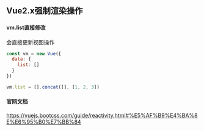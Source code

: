 ## Vue2.x强制渲染操作

#### vm.list直接修改

会直接更新视图操作

```javascript
const vm = new Vue({
  data: {
    list: []
  }
})

vm.list = [].concat([], [1, 2, 3])
```

#### 官网文档

https://vuejs.bootcss.com/guide/reactivity.html#%E5%AF%B9%E4%BA%8E%E6%95%B0%E7%BB%84
